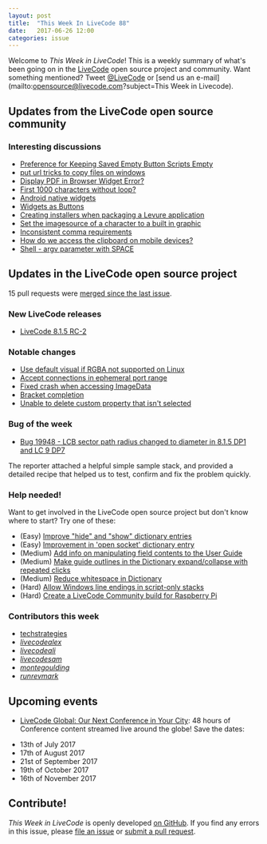 ```yaml
---
layout: post
title:  "This Week In LiveCode 88"
date:   2017-06-26 12:00
categories: issue
---
```


Welcome to *This Week in LiveCode*!  This is a weekly summary of what's been
going on in the [LiveCode](https://livecode.com/) open source project and
community.  Want something mentioned?  Tweet
[@LiveCode](https://twitter.com/LiveCode) or
[send us an e-mail](mailto:opensource@livecode.com?subject=This Week in Livecode).

## Updates from the LiveCode open source community

<!---
### News & blog posts

- [Widget Wizard - a utility to help in the creation of LiveCode extensions, developed by Mark Wieder](https://www.mail-archive.com/use-livecode@lists.runrev.com/msg85766.html)
--->

### Interesting discussions

- [Preference for Keeping Saved Empty Button Scripts Empty](https://www.mail-archive.com/use-livecode@lists.runrev.com/msg85978.html)
- [put url tricks to copy files on windows](https://www.mail-archive.com/use-livecode@lists.runrev.com/msg86009.html)
- [Display PDF in Browser Widget Error?](https://www.mail-archive.com/use-livecode@lists.runrev.com/msg86032.html)
- [First 1000 characters without loop?](https://www.mail-archive.com/use-livecode@lists.runrev.com/msg86077.html)
- [Android native widgets](https://www.mail-archive.com/use-livecode@lists.runrev.com/msg86054.html)
- [Widgets as Buttons](https://www.mail-archive.com/use-livecode@lists.runrev.com/msg86061.html)
- [Creating installers when packaging a Levure application](https://www.mail-archive.com/use-livecode@lists.runrev.com/msg86114.html)
- [Set the imagesource of a character to a built in graphic](https://www.mail-archive.com/use-livecode@lists.runrev.com/msg86117.html)
- [Inconsistent comma requirements](https://www.mail-archive.com/use-livecode@lists.runrev.com/msg86134.html)
- [How do we access the clipboard on mobile devices?](https://www.mail-archive.com/use-livecode@lists.runrev.com/msg86146.html)
- [Shell - argv parameter with SPACE](https://www.mail-archive.com/use-livecode@lists.runrev.com/msg86159.html)

  
## Updates in the LiveCode open source project

15 pull requests were [merged since the last issue](https://github.com/search?utf8=✓&q=org%3Alivecode+is%3Apublic+is%3Apr+is%3Amerged+merged%3A2017-06-19..2017-06-25&type=Issues).


### New LiveCode releases

- [LiveCode 8.1.5 RC-2](https://downloads.livecode.com/livecode/#8_1_5)


### Notable changes

- [Use default visual if RGBA not supported on Linux ](https://github.com/livecode/livecode/pull/5612)
- [Accept connections in ephemeral port range](https://github.com/livecode/livecode/pull/5609)
- [Fixed crash when accessing ImageData](https://github.com/livecode/livecode/pull/5606)
- [Bracket completion](https://github.com/livecode/livecode-ide/pull/1619)
- [Unable to delete custom property that isn't selected](https://github.com/livecode/livecode/pull/5625)


### Bug of the week

- [Bug 19948 - LCB sector path radius changed to diameter in 8.1.5 DP1 and LC 9 DP7](http://quality.livecode.com/show_bug.cgi?id=19948)

The reporter attached a helpful simple sample stack, and provided a detailed recipe that helped us to test, confirm and fix the problem quickly. 

### Help needed!

Want to get involved in the LiveCode open source project but don't know where
to start?  Try one of these:

- (Easy) [Improve "hide" and "show" dictionary entries](http://quality.livecode.com/show_bug.cgi?id=19935)
- (Easy) [Improvement in 'open socket' dictionary entry](http://quality.livecode.com/show_bug.cgi?id=19597)
- (Medium) [Add info on manipulating field contents to the User Guide](http://quality.livecode.com/show_bug.cgi?id=18990)
- (Medium) [Make guide outlines in the Dictionary expand/collapse with repeated clicks](http://quality.livecode.com/show_bug.cgi?id=18184)
- (Medium) [Reduce whitespace in Dictionary](http://quality.livecode.com/show_bug.cgi?id=18278)
- (Hard) [Allow Windows line endings in script-only stacks](http://quality.livecode.com/show_bug.cgi?id=17810)
- (Hard) [Create a LiveCode Community build for Raspberry Pi](http://forums.livecode.com/viewtopic.php?f=76&t=27912)

### Contributors this week

- [techstrategies](https://github.com/techstrategies)
- *[livecodealex](https://github.com/livecodealex)*
- *[livecodeali](https://github.com/livecodeali)*
- *[livecodesam](https://github.com/livecodesam)*
- *[montegoulding](https://github.com/montegoulding)*
- *[runrevmark](https://github.com/runrevmark)*

<!---
## Other LiveCode News

This section brings you other interesting news from across the LiveCode universe over the last week. This section may include non OSS projects.

- [scrshot.io - Fast Screenshots!](http://forums.livecode.com/viewtopic.php?f=4&p=154921#p154921): scrshot is a fast online screenshot utility, written entirely in LiveCode + LiveCode Server
--->

## Upcoming events

* [LiveCode Global: Our Next Conference in Your City](https://livecode.com/livecode-global-our-next-conference-in-your-city/): 48 hours of Conference content streamed live around the globe! Save the dates:

- 13th of July 2017
- 17th of August 2017
- 21st of September 2017
- 19th of October 2017
- 16th of November 2017


## Contribute!

*This Week in LiveCode* is openly developed
[on GitHub](https://github.com/livecode/this-week-in-livecode).
If you find any errors in this issue, please
[file an issue](https://github.com/livecode/this-week-in-livecode/issues) or
[submit a pull request](https://github.com/livecode/this-week-in-livecode/pulls).
